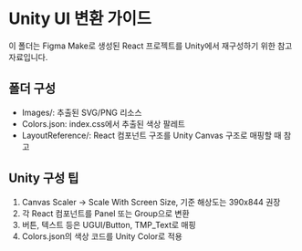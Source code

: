 # Unity UI 변환 가이드

이 폴더는 Figma Make로 생성된 React 프로젝트를 Unity에서 재구성하기 위한 참고 자료입니다.

## 폴더 구성
- Images/: 추출된 SVG/PNG 리소스
- Colors.json: index.css에서 추출된 색상 팔레트
- LayoutReference/: React 컴포넌트 구조를 Unity Canvas 구조로 매핑할 때 참고

## Unity 구성 팁
1. Canvas Scaler → Scale With Screen Size, 기준 해상도는 390x844 권장
2. 각 React 컴포넌트를 Panel 또는 Group으로 변환
3. 버튼, 텍스트 등은 UGUI/Button, TMP_Text로 매핑
4. Colors.json의 색상 코드를 Unity Color로 적용

